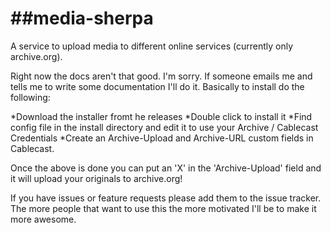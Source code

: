 ##media-sherpa
============

A service to upload media to different online services (currently only archive.org).

Right now the docs aren't that good. I'm sorry. If someone emails me and tells me to write some documentation I'll do it.
Basically to install do the following:

*Download the installer fromt he releases
*Double click to install it
*Find config file in the install directory and edit it to use your Archive / Cablecast Credentials
*Create an Archive-Upload and Archive-URL custom fields in Cablecast.


Once the above is done you can put an 'X' in the 'Archive-Upload' field and it will upload your originals to archive.org!

If you have issues or feature requests please add them to the issue tracker. The more people that want to use this the more motivated I'll be to make it more awesome.
